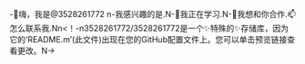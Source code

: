 -👋嗨，我是@3528261772 n-我感兴趣的是.N-🌱我正在学习.N-💞️我想和你合作.📫怎么联系我.Nn<！-n3528261772/3528261772是一个✨特殊的✨存储库，因为它的‘README.m’(此文件)出现在您的GitHub配置文件上。您可以单击预览链接查看更改。N->

